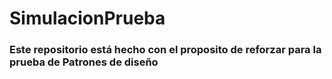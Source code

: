 # SimulacionPrueba
### Este repositorio está hecho con el proposito de reforzar para la prueba de Patrones de diseño
